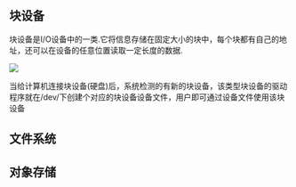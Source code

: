 <!--
 * @Description: 
 * @Version: 1.0
 * @Author: DaLao
 * @Email: dalao_li@163.com
 * @Date: 2021-03-15 14:41:34
 * @LastEditors: DaLao
 * @LastEditTime: 2021-03-16 09:48:57
-->


## 块设备

块设备是I/O设备中的一类.它将信息存储在固定大小的块中，每个块都有自己的地址，还可以在设备的任意位置读取一定长度的数据.

![](https://cdn.hurra.ltd/img/20210315144557.png)


当给计算机连接块设备(硬盘)后，系统检测的有新的块设备，该类型块设备的驱动程序就在/dev/下创建个对应的块设备设备文件，用户即可通过设备文件使用该块设备

## 文件系统


## 对象存储